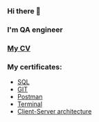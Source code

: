 ### Hi there 👋
### I'm QA engineer
### [My CV](https://beliasau.github.io/my_cv/)
### My certificates:  
+ [SQL](https://raw.githubusercontent.com/Beliasau/SQL/main/HW_Ksendzov/Aliaksandr%20Beliasau_SQL.png)   
+ [GIT](https://raw.githubusercontent.com/Beliasau/Git/main/Aliaksandr%20Beliasau_GIT.png)   
+ [Postman](https://raw.githubusercontent.com/Beliasau/Postman/main/other/Aliaksandr%20Beliasau_Postman.png)   
+ [Terminal](https://raw.githubusercontent.com/Beliasau/Terminal/main/Aliaksandr%20Beliasau_Terminal_certificate.png)   
+ [Client-Server architecture](https://raw.githubusercontent.com/Beliasau/Client_Server/main/Aliaksandr%20Beliasau_CLS.png)  



<!--
**Beliasau/Beliasau** is a ✨ _special_ ✨ repository because its `README.md` (this file) appears on your GitHub profile.

markdown

Here are some ideas to get you started:

- 🔭 I’m currently working on ...
- 🌱 I’m currently learning ...
- 👯 I’m looking to collaborate on ...
- 🤔 I’m looking for help with ...
- 💬 Ask me about ...
- 📫 How to reach me: ...
- 😄 Pronouns: ...
- ⚡ Fun fact: ...
-->
